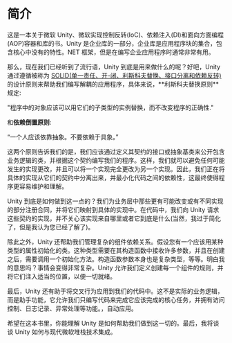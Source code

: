 # 简介

这是一本关于微软 Unity、微软实现控制反转(IoC)、依赖注入(DI)和面向方面编程(AOP)容器和库的书。Unity 是企业库的一部分，企业库是应用程序块的集合，包含核心中没有的特性。NET 框架，但是在编写企业应用程序时通常非常有用。

那么，现在我们已经听到了流行语，Unity 到底是用来做什么的呢？好吧，Unity 通过遵循被称为 [SOLID(单一责任、开-闭、利斯科夫替换、接口分离和依赖反转)](http://en.wikipedia.org/wiki/Solid_(object-oriented_design))的设计原则来帮助我们编写解耦的应用程序，具体来说，**利斯科夫替换原则**规定:

"程序中的对象应该可以用它们的子类型的实例替换，而不改变程序的正确性."

和**依赖倒置原则**:

“一个人应该依靠抽象。不要依赖于具象。”

这两个原则告诉我们的是，我们应该通过定义其契约的接口或抽象基类来公开包含业务逻辑的类，并根据这个契约编写我们的程序。这样，我们就可以避免任何可能发生的实现更改，并且可以将一个实现完全更改为另一个实现。因此，我们正在将具体的实现从它们的契约中分离出来，并最小化代码之间的依赖性，这最终使得程序更容易维护和理解。

Unity 到底是如何做到这一点的？我们为业务层中那些更有可能改变或有不同实现的部分注册合同，并将它们映射到具体的实现中。在代码中，我们向 Unity 请求这些契约的实现，并不关心该实现来自哪里或者它到底是什么(当然，我过于简化了，但是我认为您已经了解了)。

除此之外，Unity 还帮助我们管理复杂的组件依赖关系。假设您有一个应该用某种类型的属性初始化的类。这种类型需要在其构造函数中接收许多参数，并且在创建之后，需要调用一个初始化方法。构造函数参数本身也是复杂类型，等等。明白我的意思吗？事情会变得非常复杂。Unity 允许我们定义创建每一个组件的规则，并将它们注入适当的位置，以便一切就绪。

最后，Unity 还有助于将交叉行为应用到我们的代码中。这不是实际的业务逻辑，而是助手功能，它允许我们只编写代码来完成它应该完成的核心任务，并拥有访问控制、日志记录、异常处理等功能。，自动应用。

希望在这本书里，你能理解 Unity 是如何帮助我们做到这一切的。最后，我将谈谈 Unity 如何与现代微软堆栈技术集成。